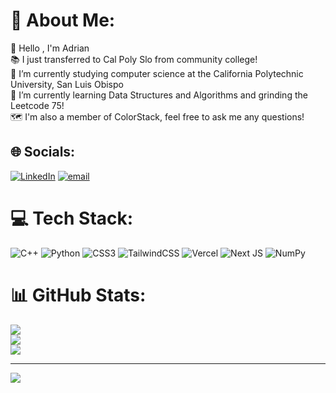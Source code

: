# 💫 About Me:
👋 Hello , I'm Adrian<br>📚 I just transferred to Cal Poly Slo from community college!<br>🔭 I’m currently studying computer science at the California Polytechnic University, San Luis Obispo<br>🌱 I’m currently learning Data Structures and Algorithms and grinding the Leetcode 75!<br>🗺️ I'm also a member of ColorStack, feel free to ask me any questions!<br>


## 🌐 Socials:
[![LinkedIn](https://img.shields.io/badge/LinkedIn-%230077B5.svg?logo=linkedin&logoColor=white)](https://linkedin.com/in/https://www.linkedin.com/in/adrian-cardona/) [![email](https://img.shields.io/badge/Email-D14836?logo=gmail&logoColor=white)](mailto:adcardon@calpoly.edu) 

# 💻 Tech Stack:
![C++](https://img.shields.io/badge/c++-%2300599C.svg?style=flat&logo=c%2B%2B&logoColor=white) ![Python](https://img.shields.io/badge/python-3670A0?style=flat&logo=python&logoColor=ffdd54) ![CSS3](https://img.shields.io/badge/css3-%231572B6.svg?style=flat&logo=css3&logoColor=white) ![TailwindCSS](https://img.shields.io/badge/tailwindcss-%2338B2AC.svg?style=flat&logo=tailwind-css&logoColor=white) ![Vercel](https://img.shields.io/badge/vercel-%23000000.svg?style=flat&logo=vercel&logoColor=white) ![Next JS](https://img.shields.io/badge/Next-black?style=flat&logo=next.js&logoColor=white) ![NumPy](https://img.shields.io/badge/numpy-%23013243.svg?style=flat&logo=numpy&logoColor=white)
# 📊 GitHub Stats:
![](https://github-readme-stats.vercel.app/api?username=adrian-1-cardona&theme=radical&hide_border=false&include_all_commits=true&count_private=false)<br/>
![](https://nirzak-streak-stats.vercel.app/?user=adrian-1-cardona&theme=radical&hide_border=false)<br/>
![](https://github-readme-stats.vercel.app/api/top-langs/?username=adrian-1-cardona&theme=radical&hide_border=false&include_all_commits=true&count_private=false&layout=compact)

---
[![](https://visitcount.itsvg.in/api?id=adrian-1-cardona&icon=1&color=1)](https://visitcount.itsvg.in)

<!-- Proudly created with GPRM ( https://gprm.itsvg.in ) -->
